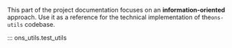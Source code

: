 This part of the project documentation focuses on an **information-oriented** approach. Use it as a
reference for the technical implementation of the`ons-utils` codebase.


::: ons_utils.test_utils